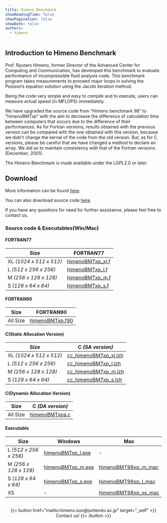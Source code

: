 ```yaml
---
title: Himeno Benchmark
showReadingTime: false
showPagination: false
showDate: false
authors:
  - himeno
---
```

## Introduction to Himeno Benchmark
Prof. Ryutaro Himeno, former Director of the Advanced Center for Computing and Communication, has developed this benchmark to evaluate performance of incompressible fluid analysis code. This benchmark program takes measurements to proceed major loops in solving the Poisson’s equation solution using the Jacobi iteration method.

Being the code very simple and easy to compile and to execute, users can measure actual speed (in MFLOPS) immediately.
 
We have upgraded the source code from “Himeno benchmark 98” to “himenoBMTxp” with the aim to decrease the difference of calculation time between computers that occurs due to the difference of their performances. As for Fortran versions, results obtained with the previous version can be compared with the one obtained with this version, because we didn’t change the kernel of the code from the old version. But, as for C versions, please be careful that we have changed a method to declare an array. We did so to maintain consistency with that of the Fortran versions. (December, 2001).

The Himeno Benchmark is made available under the LGPL2.0 or later.

## Download
More information can be found [here](https://i.riken.jp/en/supercom/documents/himenobmt/).

You can also download source code [here](https://i.riken.jp/en/supercom/documents/himenobmt/download/).

If you have any questions for need for further assistance, please feel free to contact us.

### Source code & Executables(Win/Mac)
#### FORTRAN77
|Size|FORTRAN77|
|---|---|
|XL *(1024 x 512 x 512)*|[himenoBMTxp_xl.f](win-mac/himenoBMTxp_xl.zip)|
|L *(512 x 256 x 256)*|[himenoBMTxp_l.f](win-mac/himenoBMTxp_l.zip)|
|M *(256 x 128 x 128)*|[himenoBMTxp_m.f](win-mac/himenoBMTxp_m.zip)|
|S *(128 x 64 x 64)*|[himenoBMTxp_s.f](win-mac/himenoBMTxp_s.zip)|

#### FORTRAN90
|Size|FORTRAN90|
|---|---|
|All Size|[himenoBMTxp.f90](win-mac/f90_xp.zip)|

#### C(Static Allocation Version)
|Size|C *(SA version)*|
|---|---|
|XL *(1024 x 512 x 512)*|[cc_himenoBMTxp_xl.lzh](win-mac/cc_himenoBMTxp_xl.zip)|
|L *(512 x 256 x 256)*|[cc_himenoBMTxp_l.lzh](win-mac/cc_himenoBMTxp_l.zip)|
|M *(256 x 128 x 128)*|[cc_himenoBMTxp_m.lzh](win-mac/cc_himenoBMTxp_m.zip)|
|S *(128 x 64 x 64)*|[cc_himenoBMTxp_s.lzh](win-mac/cc_himenoBMTxp_s.zip)|

#### C(Dynamic Allocation Version)
|Size|C *(DA version)*|
|---|---|
|All Size|[himenoBMTxpa.c](win-mac/himenoBMTxpa.zip)|

#### Executable
|Size|Windows|Mac|
|---|---|---|
|L *(512 x 256 x 256)*|[himenoBMTxp_l.exe](win-mac/himenoBMTxp_l_exe.zip)|-|
|M *(256 x 128 x 128)*|[himenoBMTxp_m.exe](win-mac/himenoBMTxp_m_exe.zip)|[himenoBMT98xp_m_mac](win-mac/himenoBMT98xp_m_mac.zip)|
|S *(128 x 64 x 64)*|[himenoBMTxp_s.exe](win-mac/himenoBMTxp_s_exe.zip)|[himenoBMT98xp_l_mac](win-mac/himenoBMT98xp_s_mac.zip)|
|XS|-|[himenoBMT98xp_ss_mac](win-mac/himenoBMT98xp_ss_mac.zip)|
<br>

<div style="text-align: center">
{{< button href="mailto:himeno.sun@juntendo.ac.jp" target="_self" >}}
Contact us!
{{< /button >}}
</div>
